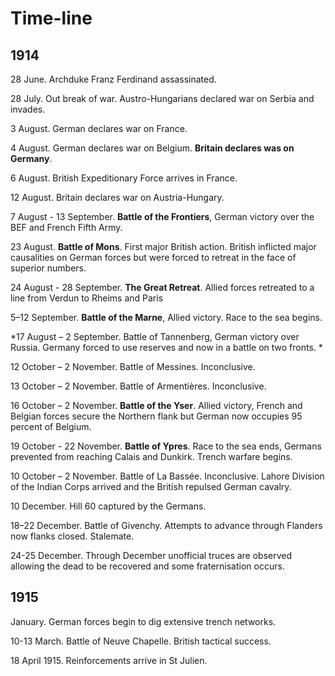 # Time-line

## 1914

28 June. Archduke Franz Ferdinand assassinated.	

28 July. Out break of war.  Austro-Hungarians declared war on Serbia and invades.

3 August. German declares war on France.

4 August. German declares war on Belgium. **Britain declares was on Germany**.

6 August. British Expeditionary Force arrives in France. 

12 August. Britain declares war on Austria-Hungary.

7 August - 13 September. **Battle of the Frontiers**, German victory over the BEF and French Fifth Army.

23 August. **Battle of Mons**. First major British action. British inflicted major causalities on German forces but were forced to retreat in the face of superior numbers. 

24 August - 28 September. **The Great Retreat**. Allied forces retreated to a line from Verdun to Rheims and Paris

5–12 September. **Battle of the Marne**, Allied victory. Race to the sea begins.  	

*17 August – 2 September. Battle of Tannenberg, German victory over Russia. Germany forced to use reserves and now in a battle on two fronts. *

12 October – 2 November. Battle of Messines. Inconclusive.

13 October – 2 November. Battle of Armentières. Inconclusive. 

16 October – 2 November. **Battle of the Yser**. Allied victory, French and Belgian forces secure the Northern flank but German now occupies 95 percent of Belgium. 

19 October - 22 November. **Battle of Ypres**. Race to the sea ends, Germans prevented from reaching Calais and Dunkirk. Trench warfare begins.

10 October – 2 November. Battle of La Bassée. Inconclusive. Lahore Division of the Indian Corps arrived and the British repulsed German cavalry. 

10 December. Hill 60 captured by the Germans. 

18–22 December. Battle of Givenchy. Attempts to advance through Flanders now flanks closed. Stalemate. 

24-25 December. Through December unofficial truces are observed allowing the dead to be recovered and some fraternisation occurs.

## 1915

January. German forces begin to dig extensive trench networks. 

10-13 March. Battle of Neuve Chapelle. British tactical success. 

18 April 1915. Reinforcements arrive in St Julien.



